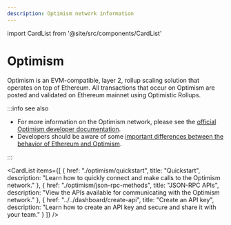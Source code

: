 ```yaml
---
description: Optimism network information
---
```


import CardList from '@site/src/components/CardList'

# Optimism

Optimism is an EVM-compatible, layer 2, rollup scaling solution that operates on top of Ethereum. All transactions that
occur on Optimism are posted and validated on Ethereum mainnet using Optimistic Rollups.

:::info see also

- For more information on the Optimism network, please see the
    [official Optimism developer documentation](https://community.optimism.io/docs/developers/).
- Developers should be aware of some
    [important differences between the behavior of Ethereum and Optimism](https://community.optimism.io/docs/developers/build/differences/).

:::

<CardList
  items={[
    {
      href: "./optimism/quickstart",
      title: "Quickstart",
      description: "Learn how to quickly connect and make calls to the Optimism network."
    },
    {
      href: "./optimism/json-rpc-methods",
      title: "JSON-RPC APIs",
      description: "View the APIs available for communicating with the Optimism network."
    },
    {
      href: "../../dashboard/create-api",
      title: "Create an API key",
      description: "Learn how to create an API key and secure and share it with your team."
    }
  ]}
/>